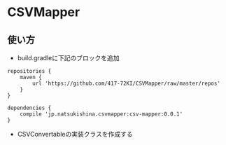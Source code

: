 # CSVMapper

## 使い方
* build.gradleに下記のブロックを追加
```maven
repositories {
    maven {
        url 'https://github.com/417-72KI/CSVMapper/raw/master/repos'
    }
}
```
```maven
dependencies {
    compile 'jp.natsukishina.csvmapper:csv-mapper:0.0.1'
}
```
* CSVConvertableの実装クラスを作成する
